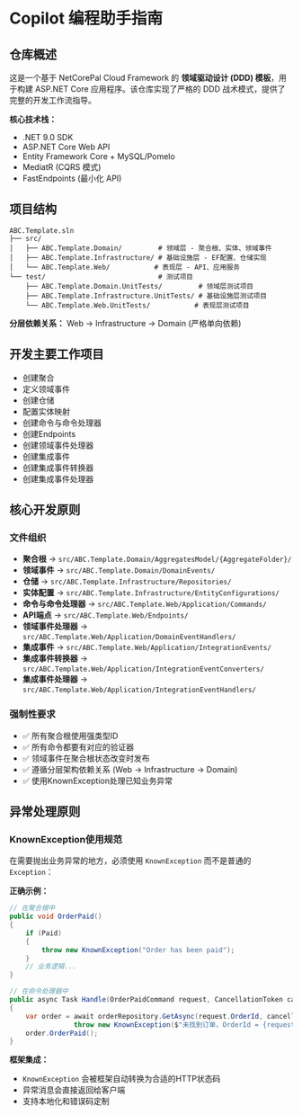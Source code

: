# Copilot 编程助手指南

## 仓库概述

这是一个基于 NetCorePal Cloud Framework 的 **领域驱动设计 (DDD) 模板**，用于构建 ASP.NET Core 应用程序。该仓库实现了严格的 DDD 战术模式，提供了完整的开发工作流指导。

**核心技术栈：**
- .NET 9.0 SDK 
- ASP.NET Core Web API
- Entity Framework Core + MySQL/Pomelo
- MediatR (CQRS 模式)
- FastEndpoints (最小化 API)

## 项目结构

```
ABC.Template.sln
├── src/
│   ├── ABC.Template.Domain/         # 领域层 - 聚合根、实体、领域事件
│   ├── ABC.Template.Infrastructure/ # 基础设施层 - EF配置、仓储实现
│   └── ABC.Template.Web/           # 表现层 - API、应用服务
└── test/                            # 测试项目
    ├── ABC.Template.Domain.UnitTests/         # 领域层测试项目
    ├── ABC.Template.Infrastructure.UnitTests/ # 基础设施层测试项目
    └── ABC.Template.Web.UnitTests/           # 表现层测试项目
```

**分层依赖关系：** Web → Infrastructure → Domain (严格单向依赖)

## 开发主要工作项目

- 创建聚合
- 定义领域事件
- 创建仓储
- 配置实体映射
- 创建命令与命令处理器
- 创建Endpoints
- 创建领域事件处理器
- 创建集成事件
- 创建集成事件转换器
- 创建集成事件处理器

## 核心开发原则

### 文件组织
- **聚合根** → `src/ABC.Template.Domain/AggregatesModel/{AggregateFolder}/`
- **领域事件** → `src/ABC.Template.Domain/DomainEvents/`
- **仓储** → `src/ABC.Template.Infrastructure/Repositories/`
- **实体配置** → `src/ABC.Template.Infrastructure/EntityConfigurations/`
- **命令与命令处理器** → `src/ABC.Template.Web/Application/Commands/`
- **API端点** → `src/ABC.Template.Web/Endpoints/`
- **领域事件处理器** → `src/ABC.Template.Web/Application/DomainEventHandlers/`
- **集成事件** → `src/ABC.Template.Web/Application/IntegrationEvents/`
- **集成事件转换器** → `src/ABC.Template.Web/Application/IntegrationEventConverters/`
- **集成事件处理器** → `src/ABC.Template.Web/Application/IntegrationEventHandlers/`

### 强制性要求
- ✅ 所有聚合根使用强类型ID
- ✅ 所有命令都要有对应的验证器
- ✅ 领域事件在聚合根状态改变时发布
- ✅ 遵循分层架构依赖关系 (Web → Infrastructure → Domain)
- ✅ 使用KnownException处理已知业务异常

## 异常处理原则

### KnownException使用规范
在需要抛出业务异常的地方，必须使用 `KnownException` 而不是普通的 `Exception`：

**正确示例：**
```csharp
// 在聚合根中
public void OrderPaid()
{
    if (Paid)
    {
        throw new KnownException("Order has been paid");
    }
    // 业务逻辑...
}

// 在命令处理器中
public async Task Handle(OrderPaidCommand request, CancellationToken cancellationToken)
{
    var order = await orderRepository.GetAsync(request.OrderId, cancellationToken) ??
                throw new KnownException($"未找到订单，OrderId = {request.OrderId}");
    order.OrderPaid();
}
```

**框架集成：**
- `KnownException` 会被框架自动转换为合适的HTTP状态码
- 异常消息会直接返回给客户端
- 支持本地化和错误码定制
